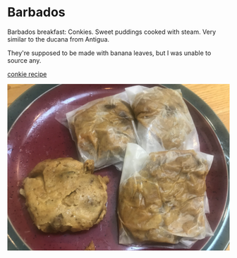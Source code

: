 # Barbados

Barbados breakfast: Conkies. Sweet puddings cooked with steam. Very
similar to the ducana from Antigua.

They're supposed to be made with banana leaves, but I was unable to
source any.

[conkie recipe](https://barbados.org/barbados-recipes-conkies.htm#.YQNBOS9lBv)

![Conkies](images/barbados.jpeg)